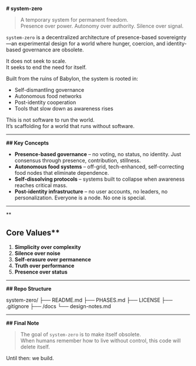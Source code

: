 **# system-zero**

> A temporary system for permanent freedom.  
> Presence over power. Autonomy over authority. Silence over signal.

`system-zero` is a decentralized architecture of presence-based sovereignty—an experimental design for a world where hunger, coercion, and identity-based governance are obsolete.

It does not seek to scale.  
It seeks to end the need for itself.

Built from the ruins of Babylon, the system is rooted in:
- Self-dismantling governance
- Autonomous food networks
- Post-identity cooperation
- Tools that slow down as awareness rises

This is not software to run the world.  
It’s scaffolding for a world that runs without software.

---

**## Key Concepts**

- **Presence-based governance** – no voting, no status, no identity. Just consensus through presence, contribution, stillness.
- **Autonomous food systems** – off-grid, tech-enhanced, self-correcting food nodes that eliminate dependence.
- **Self-dissolving protocols** – systems built to collapse when awareness reaches critical mass.
- **Post-identity infrastructure** – no user accounts, no leaders, no personalization. Everyone is a node. No one is special.

---
**
## Core Values**

1. **Simplicity over complexity**
2. **Silence over noise**
3. **Self-erasure over permanence**
4. **Truth over performance**
5. **Presence over status**

---

**## Repo Structure**

system-zero/
├── README.md
├── PHASES.md
├── LICENSE
├── .gitignore
├── /docs
└── design-notes.md

---

**## Final Note**

> The goal of `system-zero` is to make itself obsolete.  
> When humans remember how to live without control, this code will delete itself.

Until then: we build.
